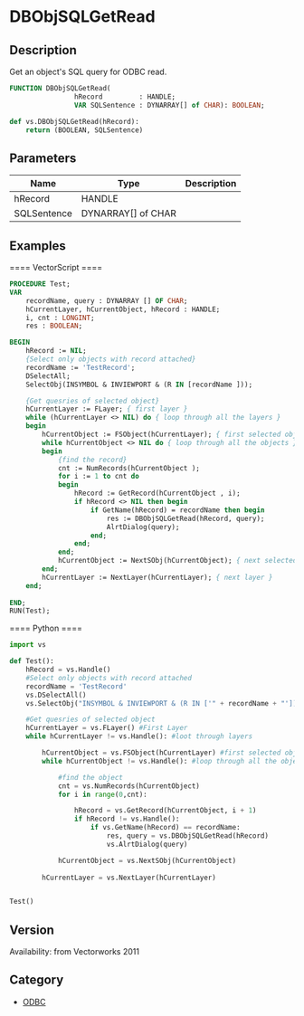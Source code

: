 # DBObjSQLGetRead

## Description
Get an object's SQL query for ODBC read.

```pascal
FUNCTION DBObjSQLGetRead(
				hRecord         : HANDLE;
				VAR SQLSentence : DYNARRAY[] of CHAR): BOOLEAN;
```

```python
def vs.DBObjSQLGetRead(hRecord):
    return (BOOLEAN, SQLSentence)
```

## Parameters
|Name|Type|Description|
|---|---|---|
|hRecord|HANDLE|   |
|SQLSentence|DYNARRAY[] of CHAR|   |

## Examples
==== VectorScript ====
```pascal
PROCEDURE Test;
VAR
	recordName, query : DYNARRAY [] OF CHAR;
	hCurrentLayer, hCurrentObject, hRecord : HANDLE;
	i, cnt : LONGINT;
	res : BOOLEAN;

BEGIN
	hRecord := NIL;
	{Select only objects with record attached}
	recordName := 'TestRecord';
	DSelectAll;
	SelectObj(INSYMBOL & INVIEWPORT & (R IN [recordName ]));

	{Get quesries of selected object}
	hCurrentLayer := FLayer; { first layer }
	while (hCurrentLayer <> NIL) do { loop through all the layers }
	begin
		hCurrentObject := FSObject(hCurrentLayer); { first selected object in layer }
		while hCurrentObject <> NIL do { loop through all the objects }
		begin
			{find the record}
			cnt := NumRecords(hCurrentObject );
			for i := 1 to cnt do 
			begin
				hRecord := GetRecord(hCurrentObject , i);
				if hRecord <> NIL then begin
					if GetName(hRecord) = recordName then begin
						res := DBObjSQLGetRead(hRecord, query); 
						AlrtDialog(query);
					end;
				end;
			end;
			hCurrentObject := NextSObj(hCurrentObject); { next selected object }
		end;
		hCurrentLayer := NextLayer(hCurrentLayer); { next layer }
	end;
	
END;
RUN(Test);
```
==== Python ====
```python
import vs

def Test():
	hRecord = vs.Handle()
	#Select only objects with record attached
	recordName = 'TestRecord'
	vs.DSelectAll()
	vs.SelectObj("INSYMBOL & INVIEWPORT & (R IN ['" + recordName + "'])" )

	#Get quesries of selected object
	hCurrentLayer = vs.FLayer() #First Layer
	while hCurrentLayer != vs.Handle(): #loot through layers

		hCurrentObject = vs.FSObject(hCurrentLayer) #first selected object
		while hCurrentObject != vs.Handle(): #loop through all the objects

			#find the object
			cnt = vs.NumRecords(hCurrentObject)
			for i in range(0,cnt):

				hRecord = vs.GetRecord(hCurrentObject, i + 1)
				if hRecord != vs.Handle():
					if vs.GetName(hRecord) == recordName:
						res, query = vs.DBObjSQLGetRead(hRecord)
						vs.AlrtDialog(query)

			hCurrentObject = vs.NextSObj(hCurrentObject)
		
		hCurrentLayer = vs.NextLayer(hCurrentLayer)


Test()
```

## Version
Availability: from Vectorworks 2011

## Category
* [ODBC](../Categories/ODBC.md)
